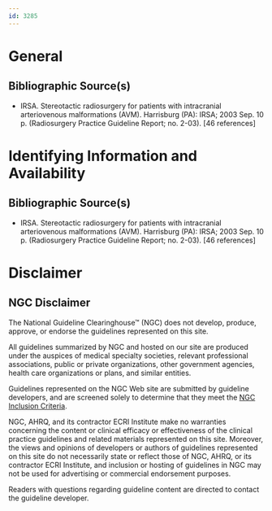 ```yaml
---
id: 3285
---
```


# General

## Bibliographic Source(s)

- IRSA. Stereotactic radiosurgery for patients with intracranial arteriovenous malformations (AVM). Harrisburg (PA): IRSA; 2003 Sep. 10 p. (Radiosurgery Practice Guideline Report; no. 2-03). [46 references]

# Identifying Information and Availability

## Bibliographic Source(s)

- IRSA. Stereotactic radiosurgery for patients with intracranial arteriovenous malformations (AVM). Harrisburg (PA): IRSA; 2003 Sep. 10 p. (Radiosurgery Practice Guideline Report; no. 2-03). [46 references]

# Disclaimer

## NGC Disclaimer

The National Guideline Clearinghouse™ (NGC) does not develop, produce, approve, or endorse the guidelines represented on this site.

All guidelines summarized by NGC and hosted on our site are produced under the auspices of medical specialty societies, relevant professional associations, public or private organizations, other government agencies, health care organizations or plans, and similar entities.

Guidelines represented on the NGC Web site are submitted by guideline developers, and are screened solely to determine that they meet the [NGC Inclusion Criteria](/help-and-about/summaries/inclusion-criteria).

NGC, AHRQ, and its contractor ECRI Institute make no warranties concerning the content or clinical efficacy or effectiveness of the clinical practice guidelines and related materials represented on this site. Moreover, the views and opinions of developers or authors of guidelines represented on this site do not necessarily state or reflect those of NGC, AHRQ, or its contractor ECRI Institute, and inclusion or hosting of guidelines in NGC may not be used for advertising or commercial endorsement purposes.

Readers with questions regarding guideline content are directed to contact the guideline developer.

